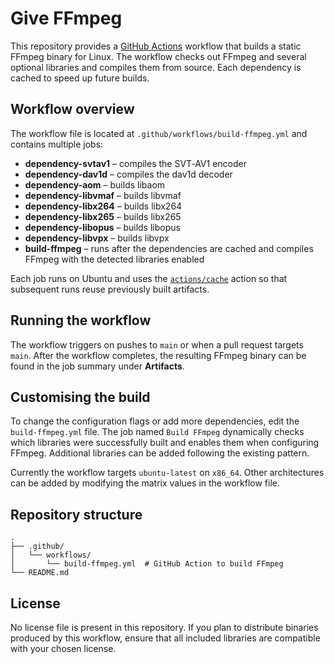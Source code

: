 # Give FFmpeg

This repository provides a [GitHub Actions](https://docs.github.com/en/actions) workflow that builds a static FFmpeg binary for Linux. The workflow checks out FFmpeg and several optional libraries and compiles them from source. Each dependency is cached to speed up future builds.

## Workflow overview

The workflow file is located at `.github/workflows/build-ffmpeg.yml` and contains multiple jobs:

- **dependency-svtav1** – compiles the SVT‑AV1 encoder
- **dependency-dav1d** – compiles the dav1d decoder
- **dependency-aom** – builds libaom
- **dependency-libvmaf** – builds libvmaf
- **dependency-libx264** – builds libx264
- **dependency-libx265** – builds libx265
- **dependency-libopus** – builds libopus
- **dependency-libvpx** – builds libvpx
- **build-ffmpeg** – runs after the dependencies are cached and compiles FFmpeg with the detected libraries enabled

Each job runs on Ubuntu and uses the [`actions/cache`](https://github.com/actions/cache) action so that subsequent runs reuse previously built artifacts.

## Running the workflow

The workflow triggers on pushes to `main` or when a pull request targets `main`. After the workflow completes, the resulting FFmpeg binary can be found in the job summary under **Artifacts**.

## Customising the build

To change the configuration flags or add more dependencies, edit the `build-ffmpeg.yml` file. The job named `Build FFmpeg` dynamically checks which libraries were successfully built and enables them when configuring FFmpeg. Additional libraries can be added following the existing pattern.

Currently the workflow targets `ubuntu-latest` on `x86_64`. Other architectures can be added by modifying the matrix values in the workflow file.

## Repository structure

```
.
├── .github/
│   └── workflows/
│       └── build-ffmpeg.yml  # GitHub Action to build FFmpeg
└── README.md
```

## License

No license file is present in this repository. If you plan to distribute binaries produced by this workflow, ensure that all included libraries are compatible with your chosen license.

